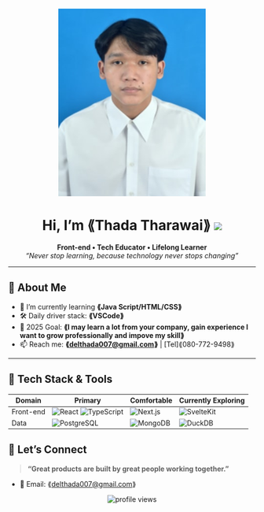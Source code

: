 <!-- Banner / Cover -->
<p align="center">
  <img src="img\0303c538-76df-423b-9152-f136cbd34cb7.jpg" alt="header image" />
</p>

<h1 align="center">Hi, I’m ⟪Thada Tharawai⟫ <img height="30" src="https://em-content.zobj.net/thumbs/120/apple/354/waving-hand_1f44b.png" /></h1>

<p align="center">
  <strong>Front-end • Tech Educator • Lifelong Learner</strong><br/>
  <em>“Never stop learning, because technology never stops changing”</em>
</p>

---

## 🚀 About Me
- 🌱  I’m currently learning **⟪Java Script/HTML/CSS⟫**  
- 🛠  Daily driver stack: **⟪VSCode⟫**  
- 🎯  2025 Goal: **⟪I may learn a lot from your company, gain experience I want to grow professionally and impove my skill⟫**  
- 📫  Reach me: **⟪delthada007@gmail.com⟫** | [Tel]⟪080-772-9498⟫

---

## 🧰 Tech Stack & Tools
<div align="center">

| Domain | Primary | Comfortable | Currently Exploring |
|--------|---------|-------------|---------------------|
| Front-end | ![React](https://img.shields.io/badge/React-20232A?logo=react&logoColor=61DAFB) ![TypeScript](https://img.shields.io/badge/TypeScript-007ACC?logo=typescript&logoColor=white) | ![Next.js](https://img.shields.io/badge/Next.js-000?logo=nextdotjs) | ![SvelteKit](https://img.shields.io/badge/SvelteKit-FF3E00?logo=svelte&logoColor=white) |
| Data | ![PostgreSQL](https://img.shields.io/badge/PostgreSQL-4169E1?logo=postgresql&logoColor=white) | ![MongoDB](https://img.shields.io/badge/MongoDB-47A248?logo=mongodb&logoColor=white) | ![DuckDB](https://img.shields.io/badge/DuckDB-FFC700?logoColor=000) |


</div>


## 🤝 Let’s Connect
> **“Great products are built by great people working together.”**

- 💌 Email: ⟪delthada007@gmail.com⟫  



<p align="center">
  <img src="https://komarev.com/ghpvc/?username=⟪USERNAME⟫&style=flat-square" alt="profile views"/>
</p>
